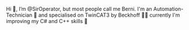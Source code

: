 Hi 👋, I’m @SirOperator, but most people call me Berni. 
I'm an Automation-Technician 🤖 and specialised on TwinCAT3 by Beckhoff 🧑‍💻 currently I'm improving my C# and C++ skills 🚀

<!---
SirOperator/SirOperator is a ✨ special ✨ repository because its `README.md` (this file) appears on your GitHub profile.
You can click the Preview link to take a look at your changes.
--->
